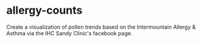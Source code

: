 # allergy-counts
Create a visualization of pollen trends based on the Intermountain Allergy & Asthma via the IHC Sandy Clinic's facebook page.
